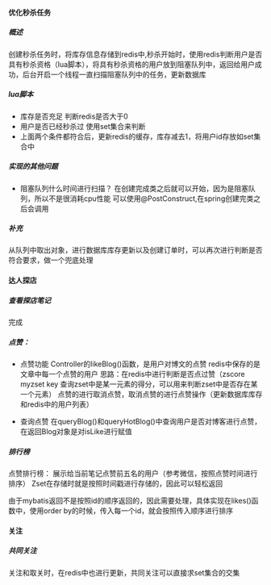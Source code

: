 #### 优化秒杀任务

##### 概述
创建秒杀任务时，将库存信息存储到redis中,秒杀开始时，使用redis判断用户是否具有秒杀资格（lua脚本），将具有秒杀资格的用户放到阻塞队列中，返回给用户成功，后台开启一个线程一直扫描阻塞队列中的任务，更新数据库


##### lua脚本
- 库存是否充足 判断redis是否大于0
- 用户是否已经秒杀过 使用set集合来判断
- 上面两个条件都符合后，更新redis的缓存，库存减去1，将用户id存放如set集合中

##### 实现的其他问题
- 阻塞队列什么时间进行扫描？
在创建完成类之后就可以开始，因为是阻塞队列，所以不是很消耗cpu性能 可以使用@PostConstruct,在spring创建完类之后会调用

##### 补充
从队列中取出对象，进行数据库库存更新以及创建订单时，可以再次进行判断是否符合要求，做一个兜底处理



#### 达人探店

##### 查看探店笔记  
完成

##### 点赞：
- 点赞功能
Controller的likeBlog()函数，是用户对博文的点赞
redis中保存的是文章中每一个点赞的用户
思路：在redis中进行判断是否点过赞（zscore myzset key   查询zset中是某一元素的得分，可以用来判断zset中是否存在某一个元素）
点赞的进行取消点赞，取消点赞的进行点赞操作（更新数据库库存和redis中的用户列表）

- 查询点赞
在queryBlog()和queryHotBlog()中查询用户是否对博客进行点赞，在返回Blog对象是对isLike进行赋值

##### 排行榜
点赞排行榜： 展示给当前笔记点赞前五名的用户（参考微信，按照点赞时间进行排序）
Zset在存储时就是按照时间戳进行存储的，因此可以轻松返回

由于mybatis返回不是按照id的顺序返回的，因此需要处理，具体实现在likes()函数中，使用order by的时候，传入每一个id，就会按照传入顺序进行排序


#### 关注

##### 共同关注
关注和取关时，在redis中也进行更新，共同关注可以直接求set集合的交集